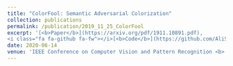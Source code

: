 ```yaml
---
title: "ColorFool: Semantic Adversarial Colorization"
collection: publications
permalink: /publication/2019_11_25_ColorFool
excerpt: '[<b>Paper</b>](https://arxiv.org/pdf/1911.10891.pdf),
<i class="fa fa-github fa-fw"></i>[<b>Code</b>](https://github.com/AliShahin/ColorFool).'
date: 2020-06-14
venue: 'IEEE Conference on Computer Vision and Pattern Recognition <b> (CVPR)</b>'
---
```


